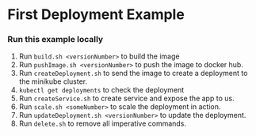 # First Deployment Example

### Run this example locally

1. Run `build.sh <versionNumber>` to build the image
2. Run `pushImage.sh <versionNumber>` to push the image to docker hub.
3. Run `createDeployment.sh` to send the image to create a deployment to the minikube cluster.
4. `kubectl get deployments` to check the deployment
5. Run `createService.sh` to create service and expose the app to us.
6. Run `scale.sh <someNumber>` to scale the deployment in action.
7. Run `updateDeployment.sh <versionNumber>` to update the deployment.
8. Run `delete.sh` to remove all imperative commands.
